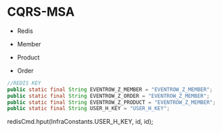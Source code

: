 # CQRS-MSA
* Redis 

* Member
* Product 
* Order 

```java
//REDIS KEY
public static final String EVENTROW_Z_MEMBER = "EVENTROW_Z_MEMBER";
public static final String EVENTROW_Z_ORDER = "EVENTROW_Z_MEMBER";
public static final String EVENTROW_Z_PRODUCT = "EVENTROW_Z_MEMBER";
public static final String USER_H_KEY = "USER_H_KEY";
```


redisCmd.hput(InfraConstants.USER_H_KEY, id, id);

